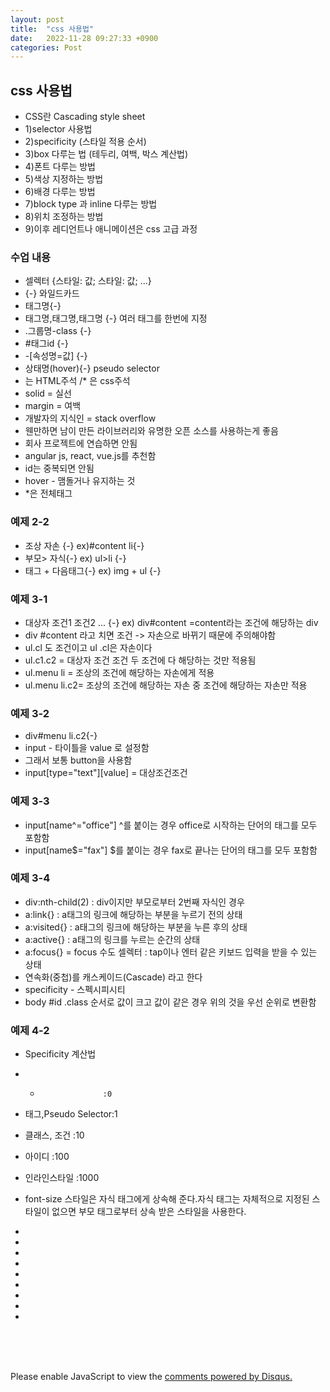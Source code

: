 ```yaml
---
layout: post
title:  "css 사용법"
date:   2022-11-28 09:27:33 +0900
categories: Post
---
```


## css 사용법

* CSS란 Cascading style sheet
* 1)selector 사용법
* 2)specificity (스타일 적용 순서)
* 3)box 다루는 법 (테두리, 여백, 박스 계산법)
* 4)폰트 다루는 방법
* 5)색상 지정하는 방법
* 6)배경 다루는 방법
* 7)block type 과 inline 다루는 방법
* 8)위치 조정하는 방법
* 9)이후 레디언트나 애니메이션은 css 고급 과정

### 수업 내용

* 셀렉터 {스타일: 값; 스타일: 값; ...}
* {-} 와일드카드
* 태그명{-}
* 태그명,태그명,태그명 {-} 여러 태그를 한번에 지정
* .그룹명-class {-}
* #태그id {-}
* -[속성명=값] {-}
* 상태명(hover){-} pseudo selector
* <!----> 는 HTML주석 /* 은 css주석
*  solid = 실선
*  margin = 여백
* 개발자의 지식인 = stack overflow
* 웬만하면 남이 만든 라이브러리와 유명한 오픈 소스를 사용하는게 좋음
* 회사 프로젝트에 연습하면 안됨
* angular js, react, vue.js를 추천함
* id는 중복되면 안됨
* hover - 맴돌거나 유지하는 것
* *은 전체태그

### 예제 2-2

* 조상 자손 {-} ex)#content li{-}
* 부모> 자식{-} ex) ul>li {-}
* 태그 + 다음태그{-} ex) img + ul {-}

### 예제 3-1

* 대상자 조건1 조건2 ... {-} ex) div#content =content라는 조건에 해당하는 div
* div #content 라고 치면 조건 -> 자손으로 바뀌기 때문에 주의해야함
* ul.cl 도 조건이고 ul .cl은 자손이다
* ul.c1.c2 = 대상자 조건 조건 두 조건에 다 해당하는 것만 적용됨
* ul.menu li = 조상의 조건에 해당하는 자손에게 적용
* ul.menu li.c2= 조상의 조건에 해당하는 자손 중 조건에 해당하는 자손만 적용

### 예제 3-2

* div#menu li.c2{-}
* input - 타이틀을 value 로 설정함
* 그래서 보통 button을 사용함
* input[type="text"][value] = 대상조건조건

### 예제 3-3

* input[name^="office"] ^를 붙이는 경우 office로 시작하는 단어의 태그를 모두 포함함
* input[name$="fax"] $를 붙이는 경우 fax로 끝나는 단어의 태그를 모두 포함함

### 예제 3-4

* div:nth-child(2) : div이지만 부모로부터 2번째 자식인 경우
* a:link{} : a태그의 링크에 해당하는 부분을 누르기 전의 상태 
* a:visited{} : a태그의 링크에 해당하는 부분을 누른 후의 상태
* a:active{} : a태그의 링크를 누르는 순간의 상태
* a:focus{} = focus 수도 셀렉터 : tap이나 엔터 같은 키보드 입력을 받을 수 있는 상태
* 연속화(중첩)를 캐스케이드(Cascade) 라고 한다
* specificity - 스펙시피시티
* body #id .class 순서로 값이 크고 값이 같은 경우 위의 것을 우선 순위로 변환함


### 예제 4-2

* Specificity 계산법
* *                   :0
* 태그,Pseudo Selector:1
* 클래스, 조건        :10
* 아이디              :100
* 인라인스타일        :1000

* font-size 스타일은 자식 태그에게 상속해 준다.자식 태그는 자체적으로 지정된 스타일이 없으면 부모 태그로부터 상속 받은 스타일을 사용한다.
* 
* 
* 
* 
* 
* 
* 
* 
* 





<br><br><br>

<div id="disqus_thread"></div>
<script>
    /**
    *  RECOMMENDED CONFIGURATION VARIABLES: EDIT AND UNCOMMENT THE SECTION BELOW TO INSERT DYNAMIC VALUES FROM YOUR PLATFORM OR CMS.
    *  LEARN WHY DEFINING THESE VARIABLES IS IMPORTANT: https://disqus.com/admin/universalcode/#configuration-variables    */
    /*
    var disqus_config = function () {
    this.page.url = PAGE_URL;  // Replace PAGE_URL with your page's canonical URL variable
    this.page.identifier = PAGE_IDENTIFIER; // Replace PAGE_IDENTIFIER with your page's unique identifier variable
    };
    */
    (function() { // DON'T EDIT BELOW THIS LINE
    var d = document, s = d.createElement('script');
    s.src = 'https://melonweb.disqus.com/embed.js';
    s.setAttribute('data-timestamp', +new Date());
    (d.head || d.body).appendChild(s);
    })();
</script>
<noscript>Please enable JavaScript to view the <a href="https://disqus.com/?ref_noscript">comments powered by Disqus.</a></noscript>